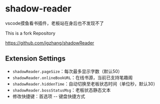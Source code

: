 # shadow-reader

vscode摸鱼看书插件，老板站在身后也不发现不了

This is a fork Repository

https://github.com/igzhang/shadowReader

## Extension Settings
* `shadowReader.pageSize`：每次最多显示字数（默认50）
* `shadowReader.onlineBookURL`：在线书源，当前已支持笔趣阁
* `shadowReader.hiddenTime`：自动切换至老板状态时间（单位秒，默认30）
* `shadowReader.bossStatusMsg`：老板状态静态文本
* 修改快捷键：首选项 -- 键盘快捷方式
